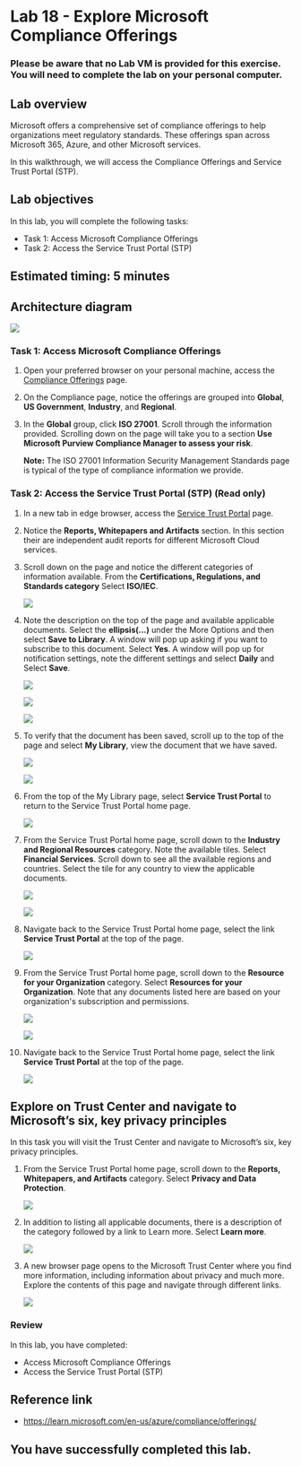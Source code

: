 # Lab 18 - Explore Microsoft Compliance Offerings

### Please be aware that no Lab VM is provided for this exercise. You will need to complete the lab on your personal computer.

## Lab overview

Microsoft offers a comprehensive set of compliance offerings to help organizations meet regulatory standards. These offerings span across Microsoft 365, Azure, and other Microsoft services.

In this walkthrough, we will access the Compliance Offerings and Service Trust Portal (STP).

## Lab objectives

In this lab, you will complete the following tasks:

+ Task 1: Access Microsoft Compliance Offerings
+ Task 2: Access the Service Trust Portal (STP)

## Estimated timing: 5 minutes

## Architecture diagram

![](../images/az900lab18.png)

### Task 1: Access Microsoft Compliance Offerings

1. Open your preferred browser on your personal machine, access the [Compliance Offerings](https://docs.microsoft.com/en-us/compliance/regulatory/offering-home) page.

1. On the Compliance page, notice the offerings are grouped into **Global**, **US Government**, **Industry**, and **Regional**.

1. In the **Global** group, click **ISO 27001**. Scroll through the information provided. Scrolling down on the page will take you to a section **Use Microsoft Purview Compliance Manager to assess your risk**.

    **Note:** The ISO 27001 Information Security Management Standards page is typical of the type of compliance information we provide.

### Task 2: Access the Service Trust Portal (STP) (Read only)

1. In a new tab in edge browser, access the [Service Trust Portal](https://servicetrust.microsoft.com/) page.

1. Notice the **Reports, Whitepapers and Artifacts** section. In this section their are independent audit reports for different Microsoft Cloud services.

1. Scroll down on the page and notice the different categories of information available. From the **Certifications, Regulations, and Standards category** Select **ISO/IEC**.

   ![](../images/sc-900-11-4.png)

1. Note the description on the top of the page and available applicable documents. Select the **ellipsis(...)** under the More Options and then select **Save to Library**. A window will pop up asking if you want to subscribe to this document.  Select **Yes**. A window will pop up for notification settings, note the different settings and select **Daily** and Select **Save**.

   ![](../images/sc-900-lab11-5-6.png)
   
   ![](../images/sc-900-lab11-5-7-1.png)
   
   ![](../images/sc-900-lab11-5-8-1.png)

1. To verify that the document has been saved, scroll up to the top of the page and select **My Library**, view the document that we have saved.

   ![](../images/sc-900-lab11-7.png)
   
   ![](../images/sc-900-lab11-7-1.png)

1. From the top of the My Library page, select **Service Trust Portal** to return to the Service Trust Portal home page.

   ![](../images/sc-900-lab11-8.png)
   
1. From the Service Trust Portal home page, scroll down to the **Industry and Regional Resources** category.  Note the available tiles.  Select **Financial Services**.  Scroll down to see all the available regions and countries.  Select the tile for any country to view the applicable documents.
 
   ![](../images/sc-900-lab11-9.png)
   
   ![](../images/sc-900-lab11-9-1.png)
 
1. Navigate back to the Service Trust Portal home page, select the link **Service Trust Portal** at the top of the page.
   
    ![](../images/sc-900-lab11-8.png)
    
1. From the Service Trust Portal home page, scroll down to the **Resource for your Organization** category. Select **Resources for your Organization**.  Note that any documents listed here are based on your organization's subscription and permissions.    

   ![](../images/sc-900-lab11-11.png)
   
   ![](../images/sc-900-11-11-1.png)
   
1. Navigate back to the Service Trust Portal home page, select the link **Service Trust Portal** at the top of the page.

   ![](../images/sc-900-lab11-8.png)
    
## Explore on Trust Center and navigate to Microsoft’s six, key privacy principles

In this task you will visit the Trust Center and navigate to Microsoft’s six, key privacy principles.

1. From the Service Trust Portal home page, scroll down to the **Reports, Whitepapers, and Artifacts** category. Select **Privacy and Data Protection**.  

   ![](../images/sc-900lab11-T1-1.png)

1. In addition to listing all applicable documents, there is a description of the category followed by a link to Learn more.  Select **Learn more**.

   ![](../images/sc-900lab11-T1-2.png)

1. A new browser page opens to the Microsoft Trust Center where you find more information, including information about privacy and much more. Explore the contents of this page and navigate through different links.

   ![](../images/sc-900lab11-T1-3.png)

### Review
In this lab, you have completed:
- Access Microsoft Compliance Offerings
- Access the Service Trust Portal (STP)

## Reference link

- https://learn.microsoft.com/en-us/azure/compliance/offerings/
  
## You have successfully completed this lab.
